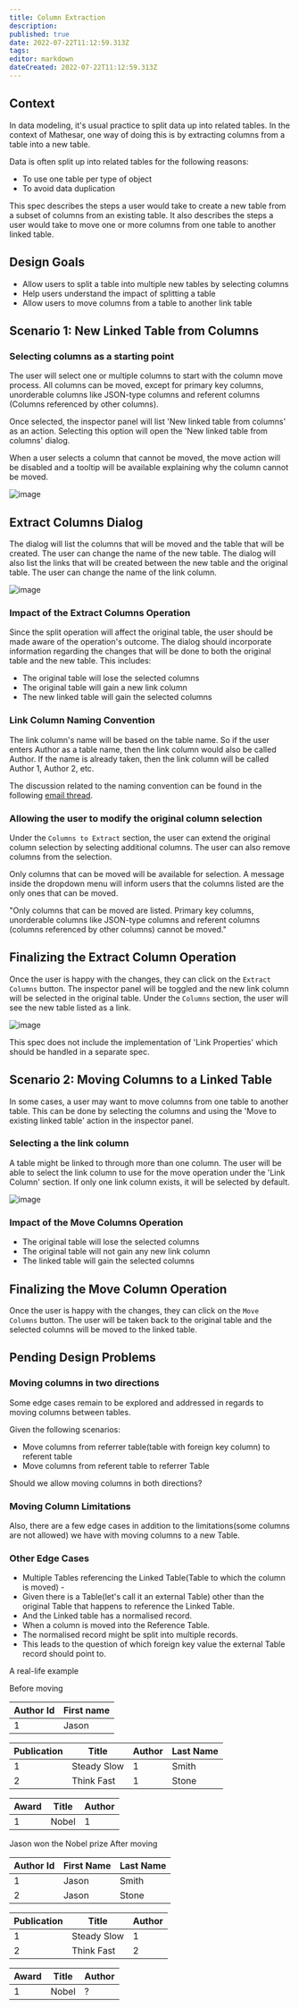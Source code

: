 ```yaml
---
title: Column Extraction
description: 
published: true
date: 2022-07-22T11:12:59.313Z
tags: 
editor: markdown
dateCreated: 2022-07-22T11:12:59.313Z
---
```


## Context

In data modeling, it's usual practice to split data up into related tables. In the context of Mathesar, one way of doing this is by extracting columns from a table into a new table.

Data is often split up into related tables for the following reasons:

- To use one table per type of object
- To avoid data duplication

This spec describes the steps a user would take to create a new table from a subset of columns from an existing table. It also describes the steps a user would take to move one or more columns from one table to another linked table.

## Design Goals

- Allow users to split a table into multiple new tables by selecting columns
- Help users understand the impact of splitting a table
- Allow users to move columns from a table to another link table

## Scenario 1: New Linked Table from Columns

### Selecting columns as a starting point

The user will select one or multiple columns to start with the column move process. All columns can be moved, except for primary key columns, unorderable columns like JSON-type columns and referent columns (Columns referenced by other columns).

Once selected, the inspector panel will list 'New linked table from columns' as an action. Selecting this option will open the 'New linked table from columns' dialog.

When a user selects a column that cannot be moved, the move action will be disabled and a tooltip will be available explaining why the column cannot be moved.

![image](/assets/design/specs/column-extraction/8p3u9NbBGBr6gqPx7VW9RZ.png)

## Extract Columns Dialog

The dialog will list the columns that will be moved and the table that will be created. The user can change the name of the new table. The dialog will also list the links that will be created between the new table and the original table. The user can change the name of the link column.

![image](/assets/design/specs/column-extraction/7prBiuRUXhPYi6wZxwRcyV.png)

### Impact of the Extract Columns Operation

Since the split operation will affect the original table, the user should be made aware of the operation's outcome. The dialog should incorporate information regarding the changes that will be done to both the original table and the new table. This includes:

- The original table will lose the selected columns
- The original table will gain a new link column
- The new linked table will gain the selected columns

### Link Column Naming Convention

The link column's name will be based on the table name. So if the user enters Author as a table name, then the link column would also be called Author. If the name is already taken, then the link column will be called Author 1, Author 2, etc.

The discussion related to the naming convention can be found in the following [email thread](https://groups.google.com/a/mathesar.org/g/mathesar-developers/c/yu1dOjV7EC8).

### Allowing the user to modify the original column selection

Under the `Columns to Extract` section, the user can extend the original column selection by selecting additional columns. The user can also remove columns from the selection.

Only columns that can be moved will be available for selection. A message inside the dropdown menu will inform users that the columns listed are the only ones that can be moved.

"Only columns that can be moved are listed. Primary key columns, unorderable columns like JSON-type columns and referent columns (columns referenced by other columns) cannot be moved."

## Finalizing the Extract Column Operation

Once the user is happy with the changes, they can click on the `Extract Columns` button. The inspector panel will be toggled and the new link column will be selected in the original table. Under the `Columns` section, the user will see the new table listed as a link.

![image](/assets/design/specs/column-extraction/99zmoTssPdnh2AYS5tDeWJ.png)

This spec does not include the implementation of 'Link Properties' which should be handled in a separate spec.

## Scenario 2: Moving Columns to a Linked Table

In some cases, a user may want to move columns from one table to another table. This can be done by selecting the columns and using the 'Move to existing linked table' action in the inspector panel.

### Selecting a the link column

A table might be linked to through more than one column. The user will be able to select the link column to use for the move operation under the 'Link Column' section. If only one link column exists, it will be selected by default.

![image](/assets/design/specs/column-extraction/gzGpUGi1srtxQ2kwd2TruB.png)

### Impact of the Move Columns Operation

- The original table will lose the selected columns
- The original table will not gain any new link column
- The linked table will gain the selected columns

## Finalizing the Move Column Operation

Once the user is happy with the changes, they can click on the `Move Columns` button. The user will be taken back to the original table and the selected columns will be moved to the linked table.

## Pending Design Problems

### Moving columns in two directions

Some edge cases remain to be explored and addressed in regards to moving columns between tables.

Given the following scenarios:

- Move columns from referrer table(table with foreign key column) to referent table
- Move columns from referent table to referrer Table

Should we allow moving columns in both directions?

### Moving Column Limitations

Also, there are a few edge cases in addition to the limitations(some columns are not allowed) we have with moving columns to a new Table.

### Other Edge Cases

- Multiple Tables referencing the Linked Table(Table to which the column is moved) -
- Given there is a Table(let's call it an external Table) other than the original Table that happens to reference the Linked Table.
- And the Linked table has a normalised record.
- When a column is moved into the Reference Table.
- The normalised record might be split into multiple records.
- This leads to the question of which foreign key value the external Table record should point to.

A real-life example

Before moving

| Author Id | First name |
|-----------|------------|
| 1         | Jason      |

| Publication | Title       | Author | Last Name |
|-------------|-------------|--------|-----------|
| 1           | Steady Slow | 1      | Smith     |
| 2           | Think Fast  | 1      | Stone     |

| Award | Title | Author |
|-------|-------|--------|
| 1     | Nobel | 1      |

Jason won the Nobel prize
After moving

| Author Id | First Name | Last Name |
|-----------|------------|-----------|
| 1         | Jason      | Smith     |
| 2         | Jason      | Stone     |

| Publication | Title       | Author |
|-------------|-------------|--------|
| 1           | Steady Slow | 1      |
| 2           | Think Fast  | 2      |

| Award | Title | Author |
|-------|-------|--------|
| 1     | Nobel | ?      |
